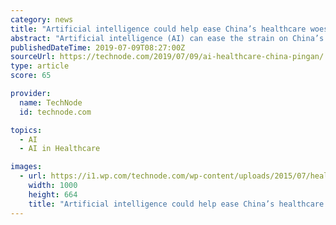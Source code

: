```yaml
---
category: news
title: "Artificial intelligence could help ease China’s healthcare woes: Pingan CEO"
abstract: "Artificial intelligence (AI) can ease the strain on China’s overburdened healthcare industry while increasing access to higher quality health services, said Ericson Chan, CEO of Pingan Technology. Why it matters: Just 8% of China’s hospitals have ..."
publishedDateTime: 2019-07-09T08:27:00Z
sourceUrl: https://technode.com/2019/07/09/ai-healthcare-china-pingan/
type: article
score: 65

provider:
  name: TechNode
  id: technode.com

topics:
  - AI
  - AI in Healthcare

images:
  - url: https://i1.wp.com/technode.com/wp-content/uploads/2015/07/healthcare.jpg?fit=1000%2C664&#038;ssl=1
    width: 1000
    height: 664
    title: "Artificial intelligence could help ease China’s healthcare woes: Pingan CEO"
---
```

